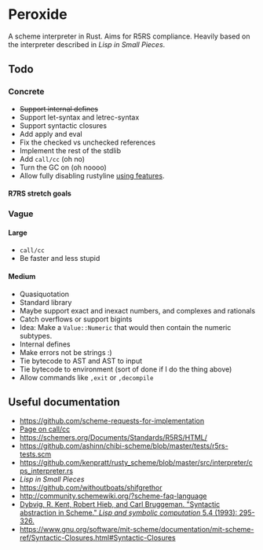 # Peroxide

A scheme interpreter in Rust. Aims for R5RS compliance. Heavily based
on the interpreter described in _Lisp in Small Pieces_.


## Todo

### Concrete

* ~~Support internal defines~~
* Support let-syntax and letrec-syntax
* Support syntactic closures
* Add apply and eval
* Fix the checked vs unchecked references
* Implement the rest of the stdlib
* Add `call/cc` (oh no)
* Turn the GC on (oh noooo)
* Allow fully disabling rustyline [using features](
https://doc.rust-lang.org/cargo/reference/manifest.html#the-features-section).


#### R7RS stretch goals

### Vague

#### Large

* `call/cc`
* Be faster and less stupid

#### Medium

* Quasiquotation
* Standard library
* Maybe support exact and inexact numbers, and complexes and rationals
 * Catch overflows or support bigints
 * Idea: Make a `Value::Numeric` that would then contain the numeric
   subtypes. 
* Internal defines
* Make errors not be strings :)
* Tie bytecode to AST and AST to input
* Tie bytecode to environment (sort of done if I do the thing above)
* Allow commands like `,exit` or `,decompile`


## Useful documentation

* https://github.com/scheme-requests-for-implementation
* [Page on call/cc](http://www.madore.org/~david/computers/callcc.html#sec_whatis)
* https://schemers.org/Documents/Standards/R5RS/HTML/
* https://github.com/ashinn/chibi-scheme/blob/master/tests/r5rs-tests.scm
* https://github.com/kenpratt/rusty_scheme/blob/master/src/interpreter/cps_interpreter.rs
* _Lisp in Small Pieces_
* https://github.com/withoutboats/shifgrethor
* http://community.schemewiki.org/?scheme-faq-language
* [Dybvig, R. Kent, Robert Hieb, and Carl Bruggeman. "Syntactic abstraction in Scheme."
_Lisp and symbolic computation_ 5.4 (1993): 295-326.
](https://www.cs.indiana.edu/~dyb/pubs/LaSC-5-4-pp295-326.pdf)
* https://www.gnu.org/software/mit-scheme/documentation/mit-scheme-ref/Syntactic-Closures.html#Syntactic-Closures
